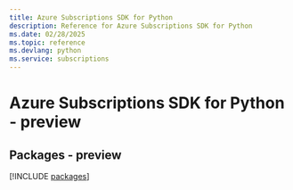 ```yaml
---
title: Azure Subscriptions SDK for Python
description: Reference for Azure Subscriptions SDK for Python
ms.date: 02/28/2025
ms.topic: reference
ms.devlang: python
ms.service: subscriptions
---
```

# Azure Subscriptions SDK for Python - preview
## Packages - preview
[!INCLUDE [packages](subscriptions-index.md)]